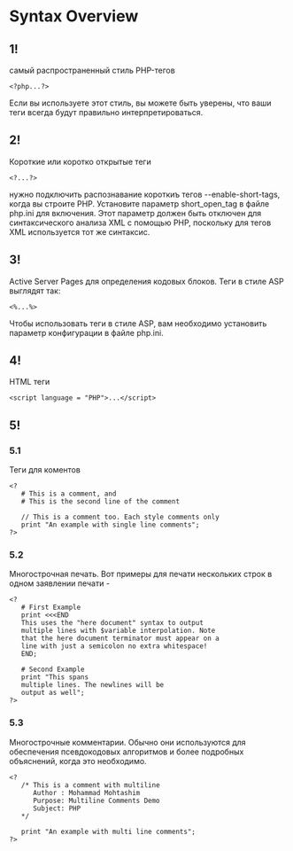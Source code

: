 # Syntax Overview
## 1!
самый распространенный стиль PHP-тегов
```
<?php...?>
```
Если вы используете этот стиль, вы можете быть уверены, что ваши теги всегда будут правильно интерпретироваться.

## 2!
Короткие или коротко открытые теги
```
<?...?>
```
нужно подключить распознавание короткиъ тегов --enable-short-tags, когда вы строите PHP.
Установите параметр short_open_tag в файле php.ini для включения.
Этот параметр должен быть отключен для синтаксического анализа XML с помощью PHP,
поскольку для тегов XML используется тот же синтаксис.

## 3!
Active Server Pages для определения кодовых блоков. Теги в стиле ASP выглядят так:
```
<%...%>
```
Чтобы использовать теги в стиле ASP, вам необходимо установить параметр конфигурации в файле php.ini.

## 4!
HTML теги
```
<script language = "PHP">...</script>
```


## 5!
### 5.1
Теги для коментов
```
<?
   # This is a comment, and
   # This is the second line of the comment

   // This is a comment too. Each style comments only
   print "An example with single line comments";
?>
```
### 5.2
Многострочная печать. Вот примеры для печати нескольких строк в одном заявлении печати -
```
<?
   # First Example
   print <<<END
   This uses the "here document" syntax to output
   multiple lines with $variable interpolation. Note
   that the here document terminator must appear on a
   line with just a semicolon no extra whitespace!
   END;

   # Second Example
   print "This spans
   multiple lines. The newlines will be
   output as well";
?>
```
### 5.3
Многострочные комментарии.
Обычно они используются для обеспечения псевдокодовых алгоритмов и более подробных объяснений, когда это необходимо.
```
<?
   /* This is a comment with multiline
      Author : Mohammad Mohtashim
      Purpose: Multiline Comments Demo
      Subject: PHP
   */

   print "An example with multi line comments";
?>
```